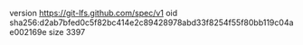 version https://git-lfs.github.com/spec/v1
oid sha256:d2ab7bfed0c5f82bc414e2c89428978abd33f8254f55f80bb119c04ae002169e
size 3397
